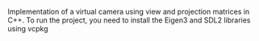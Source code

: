 Implementation of a virtual camera using view and projection matrices in C++. To run the project, you need to install the Eigen3 and SDL2 libraries using vcpkg
